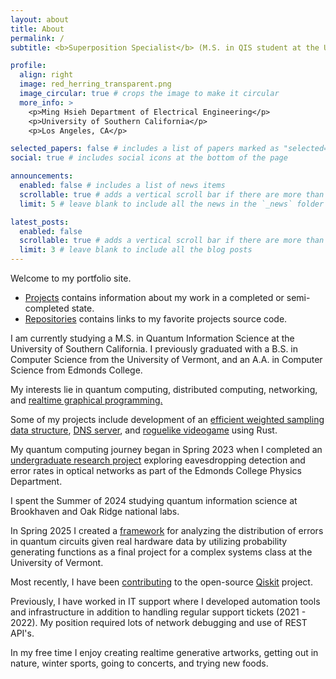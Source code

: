 ```yaml
---
layout: about
title: About
permalink: /
subtitle: <b>Superposition Specialist</b> (M.S. in QIS student at the University of Southern California)

profile:
  align: right
  image: red_herring_transparent.png
  image_circular: true # crops the image to make it circular
  more_info: >
    <p>Ming Hsieh Department of Electrical Engineering</p>
    <p>University of Southern California</p>
    <p>Los Angeles, CA</p>

selected_papers: false # includes a list of papers marked as "selected={true}"
social: true # includes social icons at the bottom of the page

announcements:
  enabled: false # includes a list of news items
  scrollable: true # adds a vertical scroll bar if there are more than 3 news items
  limit: 5 # leave blank to include all the news in the `_news` folder

latest_posts:
  enabled: false
  scrollable: true # adds a vertical scroll bar if there are more than 3 new posts items
  limit: 3 # leave blank to include all the blog posts
---
```


Welcome to my portfolio site. 

- [Projects](blog/) contains information about my work in a completed or semi-completed state. 
- [Repositories](repositories/) contains links to my favorite projects source code.  

I am currently studying a M.S. in Quantum Information Science at the University of Southern California. I previously graduated
with a B.S. in Computer Science from the University of Vermont, and an A.A. in Computer Science from Edmonds College. 

My interests lie in quantum computing, distributed computing, networking, and [realtime graphical programming.](blog/2023/chladni_plate_simulation)

Some of my projects include development of an [efficient weighted sampling data structure](https://github.com/Didgety/samplableset-rs), [DNS server](/blog/2023/dns_server/), and [roguelike videogame](blog/2023/rusted_rogue/) using Rust.

My quantum computing journey began in Spring 2023 when I completed an [undergraduate research project](/blog/2023/qkd_research_project) exploring eavesdropping detection and error rates in optical networks as part of the Edmonds College Physics Department.

I spent the Summer of 2024 studying quantum information science at Brookhaven and Oak Ridge national labs.

In Spring 2025 I created a [framework](https://github.com/Didgety/qpgf) for analyzing the distribution of errors in quantum circuits 
given real hardware data by utilizing probability generating functions as a final project for a complex systems class at the University of Vermont.

Most recently, I have been [contributing](https://github.com/Qiskit/qiskit/pull/14827) to the open-source [Qiskit](https://www.ibm.com/quantum/qiskit) project.

Previously, I have worked in IT support where I developed automation tools and infrastructure in addition to handling regular support tickets (2021 - 2022). My position required lots of network debugging and use of REST API's.

In my free time I enjoy creating realtime generative artworks, getting out in nature, winter sports, going to concerts, and trying new foods.